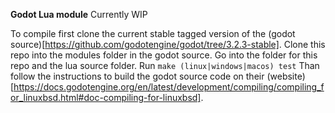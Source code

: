 **Godot Lua module**
Currently WIP

To compile first clone the current stable tagged version of the (godot source)[https://github.com/godotengine/godot/tree/3.2.3-stable].
Clone this repo into the modules folder in the godot source.
Go into the folder for this repo and the lua source folder.
Run `make (linux|windows|macos) test`
Than follow the instructions to build the godot source code on their (website)[https://docs.godotengine.org/en/latest/development/compiling/compiling_for_linuxbsd.html#doc-compiling-for-linuxbsd].
